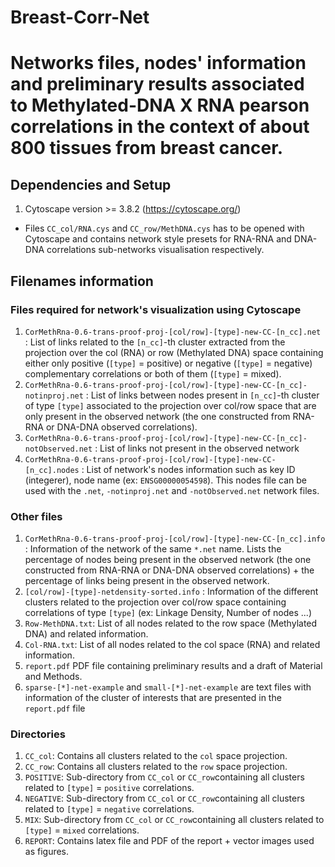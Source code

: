 # Breast-Corr-Net

# Networks files, nodes' information and preliminary results associated to Methylated-DNA X RNA pearson correlations in the context of about 800 tissues from breast cancer.

## Dependencies and Setup

1. Cytoscape version >= 3.8.2 (https://cytoscape.org/)

- Files `CC_col/RNA.cys` and `CC_row/MethDNA.cys` has to be opened with Cytoscape and contains network style presets for RNA-RNA and DNA-DNA correlations sub-networks visualisation respectively.

## Filenames information

### Files required for network's visualization using Cytoscape

1. `CorMethRna-0.6-trans-proof-proj-[col/row]-[type]-new-CC-[n_cc].net` : List of links related to the `[n_cc]`-th cluster extracted from the projection over the col (RNA) or row (Methylated DNA) space containing either only positive (`[type]` = positive) or negative (`[type]` = negative) complementary correlations or both of them (`[type]` = mixed).
2. `CorMethRna-0.6-trans-proof-proj-[col/row]-[type]-new-CC-[n_cc]-notinproj.net` : List of links between nodes present in `[n_cc]`-th cluster of type `[type]` associated to the projection over col/row space  that are only present in the observed network (the one constructed from RNA-RNA or DNA-DNA observed correlations).
3. `CorMethRna-0.6-trans-proof-proj-[col/row]-[type]-new-CC-[n_cc]-notObserved.net`  : List of links not present in the observed network
4. `CorMethRna-0.6-trans-proof-proj-[col/row]-[type]-new-CC-[n_cc].nodes` : List of network's nodes information such as key ID (integerer), node name (ex: `ENSG00000054598`). This nodes file can be used with the `.net`, `-notinproj.net` and `-notObserved.net` network files.

### Other files

1. `CorMethRna-0.6-trans-proof-proj-[col/row]-[type]-new-CC-[n_cc].info` : Information of the network of the same `*.net` name. Lists the percentage of nodes being present in the observed network (the one constructed from RNA-RNA or DNA-DNA observed correlations) + the percentage of links being present in the observed network.
2. `[col/row]-[type]-netdensity-sorted.info` : Information of the different clusters related to the projection over col/row space containing correlations of type `[type]` (ex: Linkage Density, Number of nodes ...)
3. `Row-MethDNA.txt`: List of all nodes related to the row space (Methylated DNA) and related information.
4. `Col-RNA.txt`: List  of all nodes related to the col space (RNA) and related information.
5. `report.pdf` PDF file containing preliminary results and a draft of Material and Methods.
5. `sparse-[*]-net-example` and `small-[*]-net-example` are text files with information of the cluster of interests that are presented in the `report.pdf` file

### Directories

1. `CC_col`:  Contains all clusters related to the `col` space projection.
2. `CC_row`: Contains all clusters related to the `row` space projection.
3. `POSITIVE`: Sub-directory from `CC_col` or `CC_row`containing all clusters related to `[type]` = `positive` correlations.
4. `NEGATIVE`: Sub-directory from `CC_col` or `CC_row`containing all clusters related to `[type]` = `negative` correlations.
5. `MIX`: Sub-directory from `CC_col` or `CC_row`containing all clusters related to `[type]` = `mixed` correlations.
6. `REPORT`: Contains latex file and PDF of the report + vector images used as figures.
